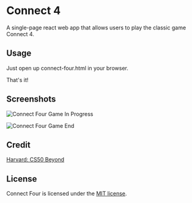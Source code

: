 # Connect 4

A single-page react web app that allows users to play the classic game Connect 4.

## Usage

Just open up connect-four.html in your browser.

That's it!

## Screenshots

![Connect Four Game In Progress](https://i.imgur.com/06UOdaZ.png)

![Connect Four Game End](https://i.imgur.com/tmTTymH.png)

## Credit

[Harvard: CS50 Beyond](https://cs50.harvard.edu/beyond/)

## License

Connect Four is licensed under the [MIT license](https://github.com/danrneal/connect-four/blob/master/LICENSE).
